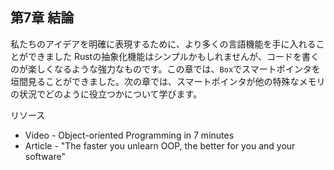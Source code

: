 ## 第7章 結論

私たちのアイデアを明確に表現するために、より多くの言語機能を手に入れることができました Rustの抽象化機能はシンプルかもしれませんが、コードを書くのが楽しくなるような強力なものです。この章では、`Box`でスマートポインタを垣間見ることができました。次の章では、スマートポインタが他の特殊なメモリの状況でどのように役立つかについて学びます。

リソース

-   Video - Object-oriented Programming in 7 minutes
-   Article - \"The faster you unlearn OOP, the better for you and your software\"

